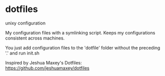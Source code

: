 dotfiles
========

unixy configuration

My configuration files with a symlinking script. Keeps my configurations consistent across machines.

You just add configuration files to the 'dotfile' folder without the preceding '.' and run init.sh

Inspired by Jeshua Maxey's Dotfiles: https://github.com/jeshuamaxey/dotfiles
